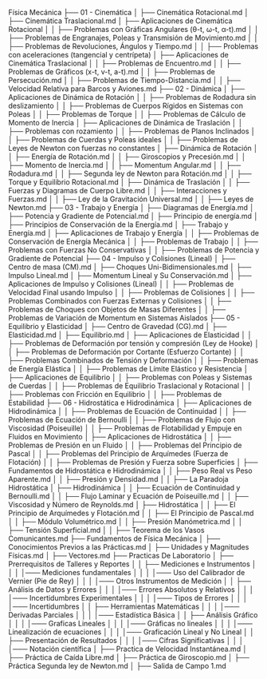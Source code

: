 Física Mecánica
├── 01 - Cinemática
│   ├── Cinemática Rotacional.md
│   ├── Cinemática Traslacional.md
│   ├── Aplicaciones de Cinemática Rotacional
│   │   ├── Problemas con Gráficas Angulares (θ-t, ω-t, α-t).md
│   │   ├── Problemas de Engranajes, Poleas y Transmisión de Movimiento.md
│   │   ├── Problemas de Revoluciones, Ángulos y Tiempo.md
│   │   ├── Problemas con aceleraciones (tangencial y centrípeta)
│   ├── Aplicaciones de Cinemática Traslacional
│   │   ├── Problemas de Encuentro.md
│   │   ├── Problemas de Gráficos (x-t, v-t, a-t).md
│   │   ├── Problemas de Persecución.md
│   │   ├── Problemas de Tiempo-Distancia.md
│   │   ├── Velocidad Relativa para Barcos y Aviones.md
├── 02 - Dinámica
│   ├── Aplicaciones de Dinámica de Rotación
│   │   ├── Problemas de Rodadura sin deslizamiento
│   │   ├── Problemas de Cuerpos Rígidos en Sistemas con Poleas
│   │   ├── Problemas de Torque
│   │   ├── Problemas de Cálculo de Momento de Inercia
│   ├── Aplicaciones de Dinámica de Traslación
│   │   ├── Problemas con rozamiento
│   │   ├── Problemas de Planos Inclinados
│   │   ├── Problemas de Cuerdas y Poleas ideales
│   │   ├── Problemas de Leyes de Newton con fuerzas no constantes
│   ├── Dinámica de Rotación
│   │   ├── Energía de Rotación.md
│   │   ├── Giroscopios y Precesión.md
│   │   ├── Momento de Inercia.md
│   │   ├── Momentum Angular.md
│   │   ├── Rodadura.md
│   │   ├── Segunda ley de Newton para Rotación.md
│   │   ├── Torque y Equilibrio Rotacional.md
│   ├── Dinámica de Traslación
│   │   ├── Fuerzas y Diagramas de Cuerpo Libre.md
│   │   ├── Interacciones y Fuerzas.md
│   │   ├── Ley de la Gravitación Universal.md
│   │   ├── Leyes de Newton.md
├── 03 - Trabajo y Energía
│   ├── Diagramas de Energía.md
│   ├── Potencia y Gradiente de Potencial.md
│   ├── Principio de energía.md
│   ├── Principios de Conservación de la Energía.md
│   ├── Trabajo y Energía.md
│   ├── Aplicaciones de Trabajo y Energía
│   │   ├── Problemas de Conservación de Energía Mecánica
│   │   ├── Problemas de Trabajo
│   │   ├── Problemas con Fuerzas No Conservativas
│   │   ├── Problemas de Potencia y Gradiente de Potencial 
├── 04 - Impulso y Colisiones (Lineal)
│   ├── Centro de masa (CM).md
│   ├── Choques Uni-Bidimensionales.md
│   ├── Impulso Lineal.md
│   ├── Momentum Lineal y Su Conservación.md
│   ├── Aplicaciones de Impulso y Colisiones (Lineal)
│   │   ├── Problemas de Velocidad Final usando Impulso
│   │   ├── Problemas de Colisiones
│   │   ├── Problemas Combinados con Fuerzas Externas y Colisiones
│   │   ├── Problemas de Choques con Objetos de Masas Diferentes
│   │   ├── Problemas de Variación de Momentum en Sistemas Aislados
├── 05 - Equilibrio y Elasticidad
│   ├── Centro de Gravedad (CG).md
│   ├── Elasticidad.md
│   ├── Equilibrio.md
│   ├── Aplicaciones de Elasticidad
│   │   ├── Problemas de Deformación por tensión y compresión (Ley de Hooke)
│   │   ├── Problemas de Deformación por Cortante (Esfuerzo Cortante)
│   │   ├── Problemas Combinados de Tensión y Deformación
│   │   ├── Problemas de Energía Elástica
│   │   ├── Problemas de Límite Elástico y Resistencia
│   ├── Aplicaciones de Equilibrio
│   │   ├── Problemas con Poleas y Sistemas de Cuerdas
│   │   ├── Problemas de Equilibrio Traslacional y Rotacional
│   │   ├── Problemas con Fricción en Equilibrio
│   │   ├── Problemas de Estabilidad
├── 06 - Hidrostática e Hidrodinámica
│   ├── Aplicaciones de Hidrodinámica
│   │   ├── Problemas de Ecuación de Continuidad
│   │   ├── Problemas de Ecuación de Bernoulli
│   │   ├── Problemas de Flujo con Viscosidad (Poiseuille)
│   │   ├── Problemas de Flotabilidad y Empuje en Fluidos en Movimiento
│   ├── Aplicaciones de Hidrostática
│   │   ├── Problemas de Presión en un Fluido 
│   │   ├── Problemas del Principio de Pascal
│   │   ├── Problemas del Principio de Arquímedes (Fuerza de Flotación)
│   │   ├── Problemas de Presión y Fuerza sobre Superficies
│   ├── Fundamentos de Hidrostática e Hidrodinámica
│   │   ├── Peso Real vs Peso Aparente.md
│   │   ├── Presión y Densidad.md
│   │   ├── La Paradoja Hidrostática 
│   ├── Hidrodinámica
│   │   ├── Ecuación de Continuidad y Bernoulli.md
│   │   ├── Flujo Laminar y Ecuación de Poiseuille.md
│   │   ├── Viscosidad y Número de Reynolds.md
│   ├── Hidrostática
│   │   ├── El Principio de Arquímedes y Flotación.md
│   │   ├── El Principio de Pascal.md
│   │   ├── Módulo Volumétrico.md
│   │   ├── Presión Manómetrica.md
│   │   ├── Tensión Superficial.md
│   │   ├── Teorema de los Vasos Comunicantes.md
├── Fundamentos de Física Mecánica
│   ├── Conocimientos Previos a las Prácticas.md
│   ├── Unidades y Magnitudes Físicas.md
│   ├── Vectores.md
├── Practicas De Laboratorio
│   ├── Prerrequisitos de Talleres y Reportes
│   │   ├── Mediciones e Instrumentos 
│   │   │  │─── Mediciones fundamentales
│   │   │  │─── Uso del Calibrador de Vernier (Pie de Rey)
│   │   │  │─── Otros Instrumentos de Medición
│   │   ├── Análisis de Datos y Errores
│   │   │  │─── Errores Absolutos y Relativos
│   │   │  │─── Incertidumbres Experimentales
│   │   │  │─── Tipos de Errores
│   │   │  │─── Incertidumbres
│   │   ├── Herramientas Matemáticas
│   │   │  │─── Derivadas Parciales
│   │   │  │─── Estadística Básica
│   │   ├── Análisis Gráfico
│   │   │  │─── Graficas Lineales
│   │   │  │─── Gráficas no lineales
│   │   │  │─── Linealización de ecuaciones
│   │   │  │─── Graficación Lineal y No Lineal
│   │   ├── Presentación de Resultados
│   │   │  │─── Cifras Significativas
│   │   │  │─── Notación científica
│   ├── Practica de Velocidad Instantánea.md
│   ├── Práctica de Caída Libre.md
│   ├── Práctica de Giroscopio.md
│   ├── Práctica Segunda ley de Newton.md
│   ├── Salida de Campo 1.md